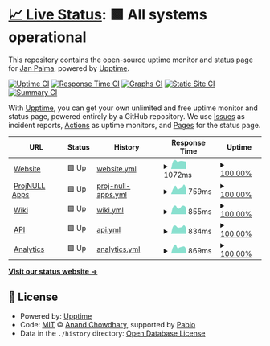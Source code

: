 # [📈 Live Status](https://status.janpalma.cz): <!--live status--> **🟩 All systems operational**

This repository contains the open-source uptime monitor and status page for [Jan Palma](https://janpalma.cz), powered by [Upptime](https://github.com/upptime/upptime).

[![Uptime CI](https://github.com/mobilex1122/status/workflows/Uptime%20CI/badge.svg)](https://github.com/mobilex1122/status/actions?query=workflow%3A%22Uptime+CI%22)
[![Response Time CI](https://github.com/mobilex1122/status/workflows/Response%20Time%20CI/badge.svg)](https://github.com/mobilex1122/status/actions?query=workflow%3A%22Response+Time+CI%22)
[![Graphs CI](https://github.com/mobilex1122/status/workflows/Graphs%20CI/badge.svg)](https://github.com/mobilex1122/status/actions?query=workflow%3A%22Graphs+CI%22)
[![Static Site CI](https://github.com/mobilex1122/status/workflows/Static%20Site%20CI/badge.svg)](https://github.com/mobilex1122/status/actions?query=workflow%3A%22Static+Site+CI%22)
[![Summary CI](https://github.com/mobilex1122/status/workflows/Summary%20CI/badge.svg)](https://github.com/mobilex1122/status/actions?query=workflow%3A%22Summary+CI%22)

With [Upptime](https://upptime.js.org), you can get your own unlimited and free uptime monitor and status page, powered entirely by a GitHub repository. We use [Issues](https://github.com/mobilex1122/status/issues) as incident reports, [Actions](https://github.com/mobilex1122/status/actions) as uptime monitors, and [Pages](https://status.janpalma.cz) for the status page.

<!--start: status pages-->
<!-- This summary is generated by Upptime (https://github.com/upptime/upptime) -->
<!-- Do not edit this manually, your changes will be overwritten -->
<!-- prettier-ignore -->
| URL | Status | History | Response Time | Uptime |
| --- | ------ | ------- | ------------- | ------ |
| <img alt="" src="https://icons.duckduckgo.com/ip3/janpalma.cz.ico" height="13"> [Website](https://janpalma.cz) | 🟩 Up | [website.yml](https://github.com/mobilex1122/status/commits/HEAD/history/website.yml) | <details><summary><img alt="Response time graph" src="./graphs/website/response-time-week.png" height="20"> 1072ms</summary><br><a href="https://status.janpalma.cz/history/website"><img alt="Response time 1259" src="https://img.shields.io/endpoint?url=https%3A%2F%2Fraw.githubusercontent.com%2Fmobilex1122%2Fstatus%2FHEAD%2Fapi%2Fwebsite%2Fresponse-time.json"></a><br><a href="https://status.janpalma.cz/history/website"><img alt="24-hour response time 997" src="https://img.shields.io/endpoint?url=https%3A%2F%2Fraw.githubusercontent.com%2Fmobilex1122%2Fstatus%2FHEAD%2Fapi%2Fwebsite%2Fresponse-time-day.json"></a><br><a href="https://status.janpalma.cz/history/website"><img alt="7-day response time 1072" src="https://img.shields.io/endpoint?url=https%3A%2F%2Fraw.githubusercontent.com%2Fmobilex1122%2Fstatus%2FHEAD%2Fapi%2Fwebsite%2Fresponse-time-week.json"></a><br><a href="https://status.janpalma.cz/history/website"><img alt="30-day response time 1111" src="https://img.shields.io/endpoint?url=https%3A%2F%2Fraw.githubusercontent.com%2Fmobilex1122%2Fstatus%2FHEAD%2Fapi%2Fwebsite%2Fresponse-time-month.json"></a><br><a href="https://status.janpalma.cz/history/website"><img alt="1-year response time 1259" src="https://img.shields.io/endpoint?url=https%3A%2F%2Fraw.githubusercontent.com%2Fmobilex1122%2Fstatus%2FHEAD%2Fapi%2Fwebsite%2Fresponse-time-year.json"></a></details> | <details><summary><a href="https://status.janpalma.cz/history/website">100.00%</a></summary><a href="https://status.janpalma.cz/history/website"><img alt="All-time uptime 99.20%" src="https://img.shields.io/endpoint?url=https%3A%2F%2Fraw.githubusercontent.com%2Fmobilex1122%2Fstatus%2FHEAD%2Fapi%2Fwebsite%2Fuptime.json"></a><br><a href="https://status.janpalma.cz/history/website"><img alt="24-hour uptime 100.00%" src="https://img.shields.io/endpoint?url=https%3A%2F%2Fraw.githubusercontent.com%2Fmobilex1122%2Fstatus%2FHEAD%2Fapi%2Fwebsite%2Fuptime-day.json"></a><br><a href="https://status.janpalma.cz/history/website"><img alt="7-day uptime 100.00%" src="https://img.shields.io/endpoint?url=https%3A%2F%2Fraw.githubusercontent.com%2Fmobilex1122%2Fstatus%2FHEAD%2Fapi%2Fwebsite%2Fuptime-week.json"></a><br><a href="https://status.janpalma.cz/history/website"><img alt="30-day uptime 99.74%" src="https://img.shields.io/endpoint?url=https%3A%2F%2Fraw.githubusercontent.com%2Fmobilex1122%2Fstatus%2FHEAD%2Fapi%2Fwebsite%2Fuptime-month.json"></a><br><a href="https://status.janpalma.cz/history/website"><img alt="1-year uptime 99.20%" src="https://img.shields.io/endpoint?url=https%3A%2F%2Fraw.githubusercontent.com%2Fmobilex1122%2Fstatus%2FHEAD%2Fapi%2Fwebsite%2Fuptime-year.json"></a></details>
| <img alt="" src="https://icons.duckduckgo.com/ip3/apps.projnull.eu.ico" height="13"> [ProjNULL Apps](https://apps.projnull.eu) | 🟩 Up | [proj-null-apps.yml](https://github.com/mobilex1122/status/commits/HEAD/history/proj-null-apps.yml) | <details><summary><img alt="Response time graph" src="./graphs/proj-null-apps/response-time-week.png" height="20"> 759ms</summary><br><a href="https://status.janpalma.cz/history/proj-null-apps"><img alt="Response time 744" src="https://img.shields.io/endpoint?url=https%3A%2F%2Fraw.githubusercontent.com%2Fmobilex1122%2Fstatus%2FHEAD%2Fapi%2Fproj-null-apps%2Fresponse-time.json"></a><br><a href="https://status.janpalma.cz/history/proj-null-apps"><img alt="24-hour response time 567" src="https://img.shields.io/endpoint?url=https%3A%2F%2Fraw.githubusercontent.com%2Fmobilex1122%2Fstatus%2FHEAD%2Fapi%2Fproj-null-apps%2Fresponse-time-day.json"></a><br><a href="https://status.janpalma.cz/history/proj-null-apps"><img alt="7-day response time 759" src="https://img.shields.io/endpoint?url=https%3A%2F%2Fraw.githubusercontent.com%2Fmobilex1122%2Fstatus%2FHEAD%2Fapi%2Fproj-null-apps%2Fresponse-time-week.json"></a><br><a href="https://status.janpalma.cz/history/proj-null-apps"><img alt="30-day response time 728" src="https://img.shields.io/endpoint?url=https%3A%2F%2Fraw.githubusercontent.com%2Fmobilex1122%2Fstatus%2FHEAD%2Fapi%2Fproj-null-apps%2Fresponse-time-month.json"></a><br><a href="https://status.janpalma.cz/history/proj-null-apps"><img alt="1-year response time 744" src="https://img.shields.io/endpoint?url=https%3A%2F%2Fraw.githubusercontent.com%2Fmobilex1122%2Fstatus%2FHEAD%2Fapi%2Fproj-null-apps%2Fresponse-time-year.json"></a></details> | <details><summary><a href="https://status.janpalma.cz/history/proj-null-apps">100.00%</a></summary><a href="https://status.janpalma.cz/history/proj-null-apps"><img alt="All-time uptime 99.48%" src="https://img.shields.io/endpoint?url=https%3A%2F%2Fraw.githubusercontent.com%2Fmobilex1122%2Fstatus%2FHEAD%2Fapi%2Fproj-null-apps%2Fuptime.json"></a><br><a href="https://status.janpalma.cz/history/proj-null-apps"><img alt="24-hour uptime 100.00%" src="https://img.shields.io/endpoint?url=https%3A%2F%2Fraw.githubusercontent.com%2Fmobilex1122%2Fstatus%2FHEAD%2Fapi%2Fproj-null-apps%2Fuptime-day.json"></a><br><a href="https://status.janpalma.cz/history/proj-null-apps"><img alt="7-day uptime 100.00%" src="https://img.shields.io/endpoint?url=https%3A%2F%2Fraw.githubusercontent.com%2Fmobilex1122%2Fstatus%2FHEAD%2Fapi%2Fproj-null-apps%2Fuptime-week.json"></a><br><a href="https://status.janpalma.cz/history/proj-null-apps"><img alt="30-day uptime 99.74%" src="https://img.shields.io/endpoint?url=https%3A%2F%2Fraw.githubusercontent.com%2Fmobilex1122%2Fstatus%2FHEAD%2Fapi%2Fproj-null-apps%2Fuptime-month.json"></a><br><a href="https://status.janpalma.cz/history/proj-null-apps"><img alt="1-year uptime 99.48%" src="https://img.shields.io/endpoint?url=https%3A%2F%2Fraw.githubusercontent.com%2Fmobilex1122%2Fstatus%2FHEAD%2Fapi%2Fproj-null-apps%2Fuptime-year.json"></a></details>
| <img alt="" src="https://icons.duckduckgo.com/ip3/wiki.janpalma.cz.ico" height="13"> [Wiki](https://wiki.janpalma.cz) | 🟩 Up | [wiki.yml](https://github.com/mobilex1122/status/commits/HEAD/history/wiki.yml) | <details><summary><img alt="Response time graph" src="./graphs/wiki/response-time-week.png" height="20"> 855ms</summary><br><a href="https://status.janpalma.cz/history/wiki"><img alt="Response time 1144" src="https://img.shields.io/endpoint?url=https%3A%2F%2Fraw.githubusercontent.com%2Fmobilex1122%2Fstatus%2FHEAD%2Fapi%2Fwiki%2Fresponse-time.json"></a><br><a href="https://status.janpalma.cz/history/wiki"><img alt="24-hour response time 741" src="https://img.shields.io/endpoint?url=https%3A%2F%2Fraw.githubusercontent.com%2Fmobilex1122%2Fstatus%2FHEAD%2Fapi%2Fwiki%2Fresponse-time-day.json"></a><br><a href="https://status.janpalma.cz/history/wiki"><img alt="7-day response time 855" src="https://img.shields.io/endpoint?url=https%3A%2F%2Fraw.githubusercontent.com%2Fmobilex1122%2Fstatus%2FHEAD%2Fapi%2Fwiki%2Fresponse-time-week.json"></a><br><a href="https://status.janpalma.cz/history/wiki"><img alt="30-day response time 875" src="https://img.shields.io/endpoint?url=https%3A%2F%2Fraw.githubusercontent.com%2Fmobilex1122%2Fstatus%2FHEAD%2Fapi%2Fwiki%2Fresponse-time-month.json"></a><br><a href="https://status.janpalma.cz/history/wiki"><img alt="1-year response time 1144" src="https://img.shields.io/endpoint?url=https%3A%2F%2Fraw.githubusercontent.com%2Fmobilex1122%2Fstatus%2FHEAD%2Fapi%2Fwiki%2Fresponse-time-year.json"></a></details> | <details><summary><a href="https://status.janpalma.cz/history/wiki">100.00%</a></summary><a href="https://status.janpalma.cz/history/wiki"><img alt="All-time uptime 99.25%" src="https://img.shields.io/endpoint?url=https%3A%2F%2Fraw.githubusercontent.com%2Fmobilex1122%2Fstatus%2FHEAD%2Fapi%2Fwiki%2Fuptime.json"></a><br><a href="https://status.janpalma.cz/history/wiki"><img alt="24-hour uptime 100.00%" src="https://img.shields.io/endpoint?url=https%3A%2F%2Fraw.githubusercontent.com%2Fmobilex1122%2Fstatus%2FHEAD%2Fapi%2Fwiki%2Fuptime-day.json"></a><br><a href="https://status.janpalma.cz/history/wiki"><img alt="7-day uptime 100.00%" src="https://img.shields.io/endpoint?url=https%3A%2F%2Fraw.githubusercontent.com%2Fmobilex1122%2Fstatus%2FHEAD%2Fapi%2Fwiki%2Fuptime-week.json"></a><br><a href="https://status.janpalma.cz/history/wiki"><img alt="30-day uptime 99.74%" src="https://img.shields.io/endpoint?url=https%3A%2F%2Fraw.githubusercontent.com%2Fmobilex1122%2Fstatus%2FHEAD%2Fapi%2Fwiki%2Fuptime-month.json"></a><br><a href="https://status.janpalma.cz/history/wiki"><img alt="1-year uptime 99.25%" src="https://img.shields.io/endpoint?url=https%3A%2F%2Fraw.githubusercontent.com%2Fmobilex1122%2Fstatus%2FHEAD%2Fapi%2Fwiki%2Fuptime-year.json"></a></details>
| <img alt="" src="https://icons.duckduckgo.com/ip3/api.janpalma.cz.ico" height="13"> [API](https://api.janpalma.cz) | 🟩 Up | [api.yml](https://github.com/mobilex1122/status/commits/HEAD/history/api.yml) | <details><summary><img alt="Response time graph" src="./graphs/api/response-time-week.png" height="20"> 834ms</summary><br><a href="https://status.janpalma.cz/history/api"><img alt="Response time 907" src="https://img.shields.io/endpoint?url=https%3A%2F%2Fraw.githubusercontent.com%2Fmobilex1122%2Fstatus%2FHEAD%2Fapi%2Fapi%2Fresponse-time.json"></a><br><a href="https://status.janpalma.cz/history/api"><img alt="24-hour response time 663" src="https://img.shields.io/endpoint?url=https%3A%2F%2Fraw.githubusercontent.com%2Fmobilex1122%2Fstatus%2FHEAD%2Fapi%2Fapi%2Fresponse-time-day.json"></a><br><a href="https://status.janpalma.cz/history/api"><img alt="7-day response time 834" src="https://img.shields.io/endpoint?url=https%3A%2F%2Fraw.githubusercontent.com%2Fmobilex1122%2Fstatus%2FHEAD%2Fapi%2Fapi%2Fresponse-time-week.json"></a><br><a href="https://status.janpalma.cz/history/api"><img alt="30-day response time 857" src="https://img.shields.io/endpoint?url=https%3A%2F%2Fraw.githubusercontent.com%2Fmobilex1122%2Fstatus%2FHEAD%2Fapi%2Fapi%2Fresponse-time-month.json"></a><br><a href="https://status.janpalma.cz/history/api"><img alt="1-year response time 907" src="https://img.shields.io/endpoint?url=https%3A%2F%2Fraw.githubusercontent.com%2Fmobilex1122%2Fstatus%2FHEAD%2Fapi%2Fapi%2Fresponse-time-year.json"></a></details> | <details><summary><a href="https://status.janpalma.cz/history/api">100.00%</a></summary><a href="https://status.janpalma.cz/history/api"><img alt="All-time uptime 99.16%" src="https://img.shields.io/endpoint?url=https%3A%2F%2Fraw.githubusercontent.com%2Fmobilex1122%2Fstatus%2FHEAD%2Fapi%2Fapi%2Fuptime.json"></a><br><a href="https://status.janpalma.cz/history/api"><img alt="24-hour uptime 100.00%" src="https://img.shields.io/endpoint?url=https%3A%2F%2Fraw.githubusercontent.com%2Fmobilex1122%2Fstatus%2FHEAD%2Fapi%2Fapi%2Fuptime-day.json"></a><br><a href="https://status.janpalma.cz/history/api"><img alt="7-day uptime 100.00%" src="https://img.shields.io/endpoint?url=https%3A%2F%2Fraw.githubusercontent.com%2Fmobilex1122%2Fstatus%2FHEAD%2Fapi%2Fapi%2Fuptime-week.json"></a><br><a href="https://status.janpalma.cz/history/api"><img alt="30-day uptime 100.00%" src="https://img.shields.io/endpoint?url=https%3A%2F%2Fraw.githubusercontent.com%2Fmobilex1122%2Fstatus%2FHEAD%2Fapi%2Fapi%2Fuptime-month.json"></a><br><a href="https://status.janpalma.cz/history/api"><img alt="1-year uptime 99.16%" src="https://img.shields.io/endpoint?url=https%3A%2F%2Fraw.githubusercontent.com%2Fmobilex1122%2Fstatus%2FHEAD%2Fapi%2Fapi%2Fuptime-year.json"></a></details>
| <img alt="" src="https://icons.duckduckgo.com/ip3/analytics.janpalma.cz.ico" height="13"> [Analytics](https://analytics.janpalma.cz/matomo.php) | 🟩 Up | [analytics.yml](https://github.com/mobilex1122/status/commits/HEAD/history/analytics.yml) | <details><summary><img alt="Response time graph" src="./graphs/analytics/response-time-week.png" height="20"> 869ms</summary><br><a href="https://status.janpalma.cz/history/analytics"><img alt="Response time 984" src="https://img.shields.io/endpoint?url=https%3A%2F%2Fraw.githubusercontent.com%2Fmobilex1122%2Fstatus%2FHEAD%2Fapi%2Fanalytics%2Fresponse-time.json"></a><br><a href="https://status.janpalma.cz/history/analytics"><img alt="24-hour response time 576" src="https://img.shields.io/endpoint?url=https%3A%2F%2Fraw.githubusercontent.com%2Fmobilex1122%2Fstatus%2FHEAD%2Fapi%2Fanalytics%2Fresponse-time-day.json"></a><br><a href="https://status.janpalma.cz/history/analytics"><img alt="7-day response time 869" src="https://img.shields.io/endpoint?url=https%3A%2F%2Fraw.githubusercontent.com%2Fmobilex1122%2Fstatus%2FHEAD%2Fapi%2Fanalytics%2Fresponse-time-week.json"></a><br><a href="https://status.janpalma.cz/history/analytics"><img alt="30-day response time 875" src="https://img.shields.io/endpoint?url=https%3A%2F%2Fraw.githubusercontent.com%2Fmobilex1122%2Fstatus%2FHEAD%2Fapi%2Fanalytics%2Fresponse-time-month.json"></a><br><a href="https://status.janpalma.cz/history/analytics"><img alt="1-year response time 984" src="https://img.shields.io/endpoint?url=https%3A%2F%2Fraw.githubusercontent.com%2Fmobilex1122%2Fstatus%2FHEAD%2Fapi%2Fanalytics%2Fresponse-time-year.json"></a></details> | <details><summary><a href="https://status.janpalma.cz/history/analytics">100.00%</a></summary><a href="https://status.janpalma.cz/history/analytics"><img alt="All-time uptime 99.42%" src="https://img.shields.io/endpoint?url=https%3A%2F%2Fraw.githubusercontent.com%2Fmobilex1122%2Fstatus%2FHEAD%2Fapi%2Fanalytics%2Fuptime.json"></a><br><a href="https://status.janpalma.cz/history/analytics"><img alt="24-hour uptime 100.00%" src="https://img.shields.io/endpoint?url=https%3A%2F%2Fraw.githubusercontent.com%2Fmobilex1122%2Fstatus%2FHEAD%2Fapi%2Fanalytics%2Fuptime-day.json"></a><br><a href="https://status.janpalma.cz/history/analytics"><img alt="7-day uptime 100.00%" src="https://img.shields.io/endpoint?url=https%3A%2F%2Fraw.githubusercontent.com%2Fmobilex1122%2Fstatus%2FHEAD%2Fapi%2Fanalytics%2Fuptime-week.json"></a><br><a href="https://status.janpalma.cz/history/analytics"><img alt="30-day uptime 100.00%" src="https://img.shields.io/endpoint?url=https%3A%2F%2Fraw.githubusercontent.com%2Fmobilex1122%2Fstatus%2FHEAD%2Fapi%2Fanalytics%2Fuptime-month.json"></a><br><a href="https://status.janpalma.cz/history/analytics"><img alt="1-year uptime 99.42%" src="https://img.shields.io/endpoint?url=https%3A%2F%2Fraw.githubusercontent.com%2Fmobilex1122%2Fstatus%2FHEAD%2Fapi%2Fanalytics%2Fuptime-year.json"></a></details>

<!--end: status pages-->

[**Visit our status website →**](https://status.janpalma.cz)

## 📄 License

- Powered by: [Upptime](https://github.com/upptime/upptime)
- Code: [MIT](./LICENSE) © [Anand Chowdhary](https://anandchowdhary.com), supported by [Pabio](https://pabio.com)
- Data in the `./history` directory: [Open Database License](https://opendatacommons.org/licenses/odbl/1-0/)
